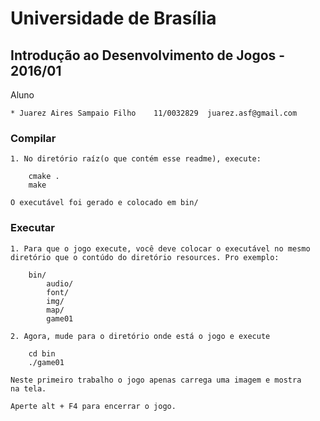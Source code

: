 # Universidade de Brasília
## Introdução ao Desenvolvimento de Jogos - 2016/01

Aluno

    * Juarez Aires Sampaio Filho    11/0032829  juarez.asf@gmail.com
### Compilar

    1. No diretório raíz(o que contém esse readme), execute:

        cmake .
        make

    O executável foi gerado e colocado em bin/
### Executar


    1. Para que o jogo execute, você deve colocar o executável no mesmo
    diretório que o contúdo do diretório resources. Pro exemplo:

        bin/
            audio/
            font/
            img/
            map/
            game01

    2. Agora, mude para o diretório onde está o jogo e execute

        cd bin
        ./game01

    Neste primeiro trabalho o jogo apenas carrega uma imagem e mostra
    na tela. 

    Aperte alt + F4 para encerrar o jogo.

